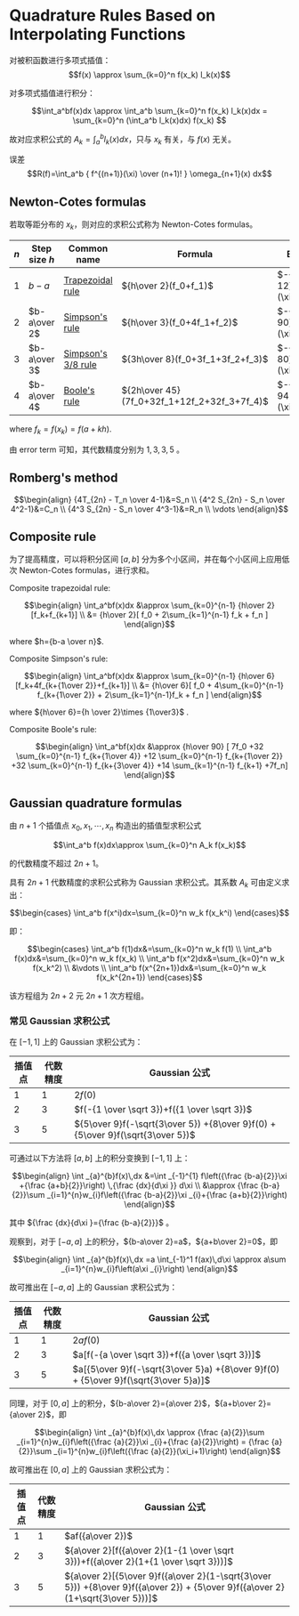 # Quadrature Rules Based on Interpolating Functions
对被积函数进行多项式插值：
$$f(x) \approx \sum_{k=0}^n f(x_k) l_k(x)$$

对多项式插值进行积分：

$$\int_a^bf(x)dx
\approx \int_a^b \sum_{k=0}^n f(x_k) l_k(x)dx
= \sum_{k=0}^n (\int_a^b l_k(x)dx) f(x_k)
$$

故对应求积公式的 $A_k=\int_a^b l_k(x)dx$，只与 $x_k$ 有关，与 $f(x)$ 无关。

误差
$$R(f)=\int_a^b { f^{(n+1)}(\xi) \over (n+1)! } \omega_{n+1}(x) dx$$

## Newton-Cotes formulas
若取等距分布的 $x_k$，则对应的求积公式称为 Newton-Cotes formulas。

$n$ | Step size $h$ | Common name | Formula | Error term
--- | --- | --- | --- | ---
$1$ | $b-a$ | [Trapezoidal rule](https://en.wikipedia.org/wiki/Trapezoidal_rule) | ${h\over 2}(f_0+f_1)$ | $-{1\over 12}h^3f^{(2)}(\xi)$
$2$ | $b-a\over 2$ | [Simpson's rule](https://en.wikipedia.org/wiki/Simpson%27s_rule) | ${h\over 3}(f_0+4f_1+f_2)$ | $-{1\over 90}h^5f^{(4)}(\xi)$
$3$ | $b-a\over 3$ | [Simpson's 3/8 rule](https://en.wikipedia.org/wiki/Simpson%27s_rule#Simpson's_3/8_rule) | ${3h\over 8}(f_0+3f_1+3f_2+f_3)$ | $-{1\over 80}h^5f^{(4)}(\xi)$
$4$ | $b-a\over 4$ | [Boole's rule](https://en.wikipedia.org/wiki/Boole%27s_rule) | ${2h\over 45}(7f_0+32f_1+12f_2+32f_3+7f_4)$ | $-{8\over 945}h^7f^{(6)}(\xi)$

where $f_k=f(x_k)=f(a+kh)$.

由 error term 可知，其代数精度分别为 $1,3,3,5$ 。

## Romberg's method
$$\begin{align}
{4T_{2n} - T_n \over 4-1}&=S_n \\
{4^2 S_{2n} - S_n \over 4^2-1}&=C_n \\
{4^3 S_{2n} - S_n \over 4^3-1}&=R_n \\
\vdots
\end{align}$$

## Composite rule
为了提高精度，可以将积分区间 $[a,b]$ 分为多个小区间，并在每个小区间上应用低次 Newton-Cotes formulas，进行求和。

Composite trapezoidal rule:

$$\begin{align}
\int_a^bf(x)dx
&\approx \sum_{k=0}^{n-1} {h\over 2} [f_k+f_{k+1}] \\
&= {h\over 2}[ f_0 + 2\sum_{k=1}^{n-1} f_k + f_n ]
\end{align}$$

where $h={b-a \over n}$.

Composite Simpson's rule:

$$\begin{align}
\int_a^bf(x)dx
&\approx \sum_{k=0}^{n-1} {h\over 6} [f_k+4f_{k+{1\over 2}}+f_{k+1}] \\
&= {h\over 6}[ f_0 + 4\sum_{k=0}^{n-1} f_{k+{1\over 2}} + 2\sum_{k=1}^{n-1}f_k + f_n ]
\end{align}$$

where ${h\over 6}={h \over 2}\times {1\over3}$ .

Composite Boole's rule:

$$\begin{align}
\int_a^bf(x)dx
&\approx {h\over 90} [
    7f_0
    +32 \sum_{k=0}^{n-1} f_{k+{1\over 4}}
    +12 \sum_{k=0}^{n-1} f_{k+{1\over 2}}
    +32 \sum_{k=0}^{n-1} f_{k+{3\over 4}}
    +14 \sum_{k=1}^{n-1} f_{k+1}
    +7f_n]
\end{align}$$

## Gaussian quadrature formulas
由 $n+1$ 个插值点 $x_0,x_1,\cdots,x_n$ 构造出的插值型求积公式

$$\int_a^b f(x)dx\approx \sum_{k=0}^n A_k f(x_k)$$

的代数精度不超过 $2n+1$。

具有 $2n+1$ 代数精度的求积公式称为 Gaussian 求积公式。其系数 $A_k$ 可由定义求出：

$$\begin{cases}
\int_a^b f(x^i)dx=\sum_{k=0}^n w_k f(x_k^i)
\end{cases}$$

即：

$$\begin{cases}
\int_a^b f(1)dx&=\sum_{k=0}^n w_k f(1) \\
\int_a^b f(x)dx&=\sum_{k=0}^n w_k f(x_k) \\
\int_a^b f(x^2)dx&=\sum_{k=0}^n w_k f(x_k^2) \\
&\vdots \\
\int_a^b f(x^{2n+1})dx&=\sum_{k=0}^n w_k f(x_k^{2n+1})
\end{cases}$$

该方程组为 $2n+2$ 元 $2n+1$ 次方程组。

### 常见 Gaussian 求积公式
在 $[-1,1]$ 上的 Gaussian 求积公式为：

插值点 | 代数精度 | Gaussian 公式
--- | --- | ---
$1$ | $1$ | $2f(0)$
$2$ | $3$ | $f(-{1 \over \sqrt 3})+f({1 \over \sqrt 3})$
$3$ | $5$ | ${5\over 9}f(-\sqrt{3\over 5}) +{8\over 9}f(0) + {5\over 9}f(\sqrt{3\over 5})$

可通过以下方法将 $[a,b]$ 上的积分变换到 $[-1,1]$ 上：

$$\begin{align}
\int _{a}^{b}f(x)\,dx
&=\int _{-1}^{1}
f\left({\frac {b-a}{2}}\xi +{\frac {a+b}{2}}\right)
\,{\frac {dx}{d\xi }} d\xi \\
&\approx {\frac {b-a}{2}}\sum _{i=1}^{n}w_{i}f\left({\frac {b-a}{2}}\xi _{i}+{\frac {a+b}{2}}\right)
\end{align}$$

其中 ${\frac {dx}{d\xi }={\frac {b-a}{2}}}$ 。

观察到，对于 $[-a,a]$ 上的积分，${b-a\over 2}=a$，${a+b\over 2}=0$，即

$$\begin{align}
\int _{a}^{b}f(x)\,dx
=a \int_{-1}^1 f(ax)\,d\xi
\approx a\sum _{i=1}^{n}w_{i}f\left(a\xi _{i}\right)
\end{align}$$

故可推出在 $[-a,a]$ 上的 Gaussian 求积公式为：

插值点 | 代数精度 | Gaussian 公式
--- | --- | ---
$1$ | $1$ | $2af(0)$
$2$ | $3$ | $a[f(-{a \over \sqrt 3})+f({a \over \sqrt 3})]$
$3$ | $5$ | $a[{5\over 9}f(-\sqrt{3\over 5}a) +{8\over 9}f(0) + {5\over 9}f(\sqrt{3\over 5}a)]$


同理，对于 $[0,a]$ 上的积分，${b-a\over 2}={a\over 2}$，${a+b\over 2}={a\over 2}$，即

$$\begin{align}
\int _{a}^{b}f(x)\,dx
\approx {\frac {a}{2}}\sum _{i=1}^{n}w_{i}f\left({\frac {a}{2}}\xi _{i}+{\frac {a}{2}}\right)
= {\frac {a}{2}}\sum _{i=1}^{n}w_{i}f\left({\frac {a}{2}}(\xi_i+1)\right)
\end{align}$$

故可推出在 $[0,a]$ 上的 Gaussian 求积公式为：

插值点 | 代数精度 | Gaussian 公式
--- | --- | ---
$1$ | $1$ | $af({a\over 2})$
$2$ | $3$ | ${a\over 2}[f({a\over 2}(1-{1 \over \sqrt 3}))+f({a\over 2}(1+{1 \over \sqrt 3}))]$
$3$ | $5$ | ${a\over 2}[{5\over 9}f({a\over 2}(1-\sqrt{3\over 5})) +{8\over 9}f({a\over 2}) + {5\over 9}f({a\over 2}(1+\sqrt{3\over 5}))]$